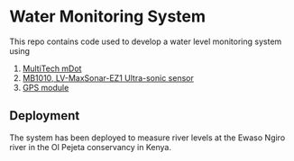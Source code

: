 # Water Monitoring System
This repo contains code used to develop a water level monitoring system using
1. [MultiTech mDot](https://os.mbed.com/platforms/MTS-mDot-F411/)
1. [MB1010, LV-MaxSonar-EZ1 Ultra-sonic sensor](https://www.maxbotix.com/Ultrasonic_Sensors/MB1010.htm)
1. [GPS module](https://www.u-blox.com/en/product/neo-6-series)


## Deployment
The system has been deployed to measure river levels at the Ewaso Ngiro river in the Ol Pejeta conservancy in Kenya.
